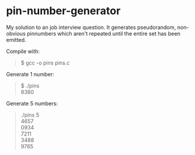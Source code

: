 # pin-number-generator

My solution to an job interview question.
It generates pseudorandom, non-obvious pinnumbers which aren't repeated until the entire set has been emitted.

Compile with:
> $ gcc -o pins pins.c


Generate 1 number:
> $ ./pins  
> 8380

Generate 5 numbers:
> ./pins 5  
> 4657  
> 0934  
> 7211  
> 3488  
> 9765


